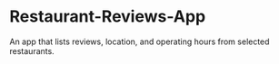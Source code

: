 # Restaurant-Reviews-App
An app that lists reviews, location, and operating hours from selected restaurants.
